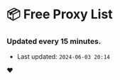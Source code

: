 # :package: Free Proxy List
### Updated every 15 minutes.

- Last updated: `2024-06-03 20:14`

:heart:

